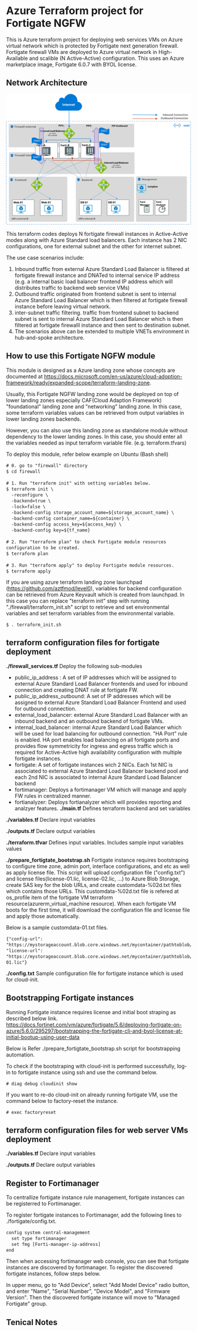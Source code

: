 # Azure Terraform project for Fortigate NGFW

This is Azure terraform project for deploying web services VMs on Azure virtual network which is protected by Fortigate next generation firewall. Fortigate firewall VMs are deployed to Azure virtual network in High-Available and scalible (N Active-Active) configuration. This uses an Azure marketplace image, Fortigate 6.0.7 with BYOL license.

## Network Architecture
![Fortigate on Azure Network Architecture](images/network_architecture.png)

This terraform codes deploys N fortigate firewall instances in Active-Active modes along with Azure Standard load balancers. Each instance has 2 NIC configurations, one for external subnet and the other for internet subnet.

The use case scenarios include:
1. Inbound traffic from external Azure Standard Load Balancer is filtered at fortigate firewall instance and DNATed to internal service IP address (e.g. a internal basic load balancer frontend IP address which will distributes traffic to backend web service VMs)
2. Outbound traffic originated from frontend subnet is sent to internal Azure Standard Load Balancer which is then filtered at fortigate firewall instance before leaving virtual network.
3. inter-subnet traffic filtering. traffic from frontend subnet to backend subnet is sent to internal Azure Standard Load Balancer which is then filtered at fortigate firewalll instance and then sent to destination subnet. 
4. The scenarios above can be extended to multiple VNETs environment in hub-and-spoke architecture. 

## How to use this Fortigate NGFW module

This module is designed as a Azure landing zone whose concepts are documented at https://docs.microsoft.com/en-us/azure/cloud-adoption-framework/ready/expanded-scope/terraform-landing-zone.

Usually, this Fortigate NGFW landing zone would be deployed on top of lower landing zones especially CAF(Cloud Adaption Framework) "foundational" landing zone and "networking" landing zone. In this case, some terraform variables values can be retrieved from output variables in lower landing zones backends.

However, you can also use this landing zone as standalone module without dependency to the lower landing zones. In this case, you should enter all the variables needed as input terraform variable file. (e.g. terraform.tfvars)

To deploy this module, refer below example on Ubuntu (Bash shell)

```
# 0. go to "firewall" directory
$ cd firewall

# 1. Run "terraform init" with setting variables below. 
$ terraform init \
  -reconfigure \
  -backend=true \
  -lock=false \
  -backend-config storage_account_name=${storage_account_name} \
  -backend-config container_name=${container} \
  -backend-config access_key=${access_key} \
  -backend-config key=${tf_name}
  
# 2. Run "terraform plan" to check Fortigate module resources configuration to be created.
$ terraform plan 

# 3. Run "terraform apply" to deploy Fortigate module resources.
$ terraform apply
```
If you are using azure terraform landing zone launchpad (https://github.com/aztfmod/level0), variables for backend configuration can be retrieved from Azure Keyvault which is created from launchpad. In this case you can replace "terraform init" step with running "./firewall/terraform_init.sh" script to retrieve and set environmental variables and set terraform variables from the environmental variable.
```
$ . terraform_init.sh
```

## terraform configuration files for fortigate deployment
**./firewall_services.tf** 
Deploy the following sub-modules
- public_ip_address : A set of IP addresses which will be assigned to external Azure Standard Load Balancer frontends and used for inbound connection and creating DNAT rule at fortigate FW. 
- public_ip_address_outbound: A set of IP addresses which will be assigned to external Azure Standard Load Balancer Frontend and used for outbound connection.
- external_load_balancer: external Azure Standard Load Balancer with an inbound backend and an outbound backend of fortigate VMs. 
- internal_load_balancer: internal Azure Standard Load Balancer which will be used for load balancing for outbound connection. "HA Port" rule is enabled. HA port enables load balancing on all fortigate ports and provides flow symmetricity for ingress and egress traffic which is required for Active-Active high availability configuration with multiple fortigate instances.
- fortigate: A set of fortigate instances wich 2 NICs. Each 1st NIC is associated to external Azure Standard Load Balancer backend pool and each 2nd NIC is associated to internal Azure Standard Load Balancer backend
- fortimanager: Deploys a fortimanager VM which will manage and apply FW rules in centralized manner.
- fortianalyzer: Deploys fortianalyzer which will provides reporting and analzyer features. 
**./main.tf** 
Defines terraform backend and set variables

**./variables.tf** 
Declare input variables

**./outputs.tf** 
Declare output variables

**./terraform.tfvar** 
Defines input variables. Includes sample input variables values

**./prepare_fortigtate_bootstrap.sh**
Fortigate instance requires bootstraping to configure time zone, admin port, interface configurations, and etc as well as apply license file. This script will upload configuration file ("config.txt") and license files(license-01.lic, license-02.lic, ...) to Azure Blob Storage, create SAS key for the blob URLs, and create customdata-%02d.txt files which contains those URLs. This customdata-%02d.txt file is refered at os_profile item of the fortigate VM terraform resource(azurerm_virtual_machine resource). When each fortigate VM boots for the first time, it will download the configuration file and license file and apply those automatically.

Below is a sample customdata-01.txt files.
```
{"config-url": "https://mystorageaccount.blob.core.windows.net/mycontainer/pathtoblob/config.txt",
"license-url": "https://mystorageaccount.blob.core.windows.net/mycontainer/pathtoblob/license-01.lic"}
```

**./config.txt**
Sample configuration file for fortigate instance which is used for cloud-init.

## Bootstrapping Fortigate instances
Running Fortigate instance requires license and initial boot straping as described below link.
https://docs.fortinet.com/vm/azure/fortigate/5.6/deploying-fortigate-on-azure/5.6.0/295297/bootstrapping-the-fortigate-cli-and-byol-license-at-initial-bootup-using-user-data

Below is 
Refer ./prepare_fortigtate_bootstrap.sh script for bootstrapping automation.

To check if the bootstraping with cloud-init is performed successfully, log-in to fortigate instance using ssh and use the command below.
```
# diag debug cloudinit show
```

If you want to re-do cloud-init on already running fortigate VM, use the command below to factory-reset the instance.
```
# exec factoryreset
```

## terraform configuration files for web server VMs deployment

**./variables.tf** 
Declare input variables

**./outputs.tf** 
Declare output variables


## Register to Fortimanager

To centrallize fortigate instance rule management, fortigate instances can be registerred to Fortimanager.

To register fortigate instances to Fortimanager, add the following lines to ./fortigate/config.txt.

```
config system central-management
  set type fortimanager
  set fmg [Forti-manager-ip-address]
end
```

Then when accessing fortimanager web console, you can see that fortigate instances are discovered by fortimanager. To register the discovered fortigate instances, follow steps below.

In upper menu, go to "Add Device", select "Add Model Device" radio button, and enter "Name", "Serial Number", "Device Model", and "Firmware Version". Then the discovered fortigate instance will move to "Managed Fortigate" group. 

## Tenical Notes
